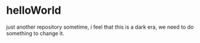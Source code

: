 # helloWorld
just another repository
sometime, i feel that this is a dark era, we need to do something to change it.
